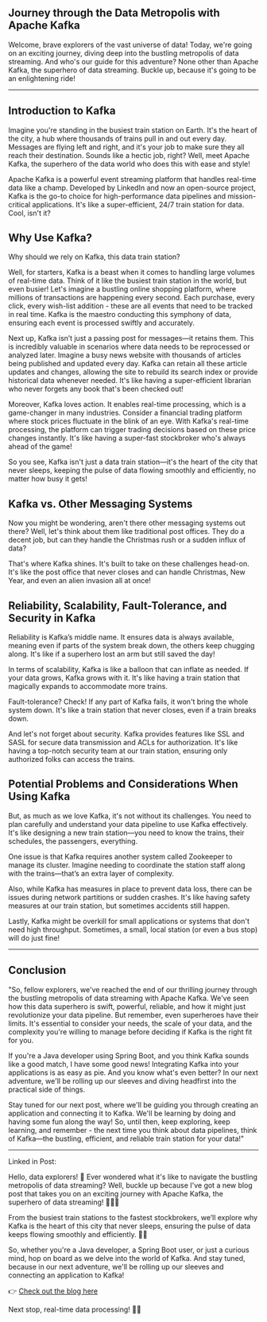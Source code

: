 ## Journey through the Data Metropolis with Apache Kafka

Welcome, brave explorers of the vast universe of data! Today, we're going on an exciting journey, diving deep into the bustling metropolis of data streaming. And who's our guide for this adventure? None other than Apache Kafka, the superhero of data streaming. Buckle up, because it's going to be an enlightening ride!

---

## **Introduction to Kafka**

Imagine you're standing in the busiest train station on Earth. It's the heart of the city, a hub where thousands of trains pull in and out every day. Messages are flying left and right, and it's your job to make sure they all reach their destination. Sounds like a hectic job, right? Well, meet Apache Kafka, the superhero of the data world who does this with ease and style!

Apache Kafka is a powerful event streaming platform that handles real-time data like a champ. Developed by LinkedIn and now an open-source project, Kafka is the go-to choice for high-performance data pipelines and mission-critical applications. It's like a super-efficient, 24/7 train station for data. Cool, isn't it?

## **Why Use Kafka?**

Why should we rely on Kafka, this data train station?

Well, for starters, Kafka is a beast when it comes to handling large volumes of real-time data. Think of it like the busiest train station in the world, but even busier! Let's imagine a bustling online shopping platform, where millions of transactions are happening every second. Each purchase, every click, every wish-list addition - these are all events that need to be tracked in real time. Kafka is the maestro conducting this symphony of data, ensuring each event is processed swiftly and accurately.

Next up, Kafka isn’t just a passing post for messages—it retains them. This is incredibly valuable in scenarios where data needs to be reprocessed or analyzed later. Imagine a busy news website with thousands of articles being published and updated every day. Kafka can retain all these article updates and changes, allowing the site to rebuild its search index or provide historical data whenever needed. It's like having a super-efficient librarian who never forgets any book that's been checked out!

Moreover, Kafka loves action. It enables real-time processing, which is a game-changer in many industries. Consider a financial trading platform where stock prices fluctuate in the blink of an eye. With Kafka's real-time processing, the platform can trigger trading decisions based on these price changes instantly. It's like having a super-fast stockbroker who's always ahead of the game!

So you see, Kafka isn't just a data train station—it's the heart of the city that never sleeps, keeping the pulse of data flowing smoothly and efficiently, no matter how busy it gets!

## **Kafka vs. Other Messaging Systems**

Now you might be wondering, aren't there other messaging systems out there? Well, let's think about them like traditional post offices. They do a decent job, but can they handle the Christmas rush or a sudden influx of data?

That's where Kafka shines. It's built to take on these challenges head-on. It's like the post office that never closes and can handle Christmas, New Year, and even an alien invasion all at once!

## **Reliability, Scalability, Fault-Tolerance, and Security in Kafka**

Reliability is Kafka’s middle name. It ensures data is always available, meaning even if parts of the system break down, the others keep chugging along. It's like if a superhero lost an arm but still saved the day!

In terms of scalability, Kafka is like a balloon that can inflate as needed. If your data grows, Kafka grows with it. It's like having a train station that magically expands to accommodate more trains.

Fault-tolerance? Check! If any part of Kafka fails, it won't bring the whole system down. It's like a train station that never closes, even if a train breaks down.

And let's not forget about security. Kafka provides features like SSL and SASL for secure data transmission and ACLs for authorization. It's like having a top-notch security team at our train station, ensuring only authorized folks can access the trains.

## **Potential Problems and Considerations When Using Kafka**

But, as much as we love Kafka, it's not without its challenges. You need to plan carefully and understand your data pipeline to use Kafka effectively. It's like designing a new train station—you need to know the trains, their schedules, the passengers, everything.

One issue is that Kafka requires another system called Zookeeper to manage its cluster. Imagine needing to coordinate the station staff along with the trains—that’s an extra layer of complexity.

Also, while Kafka has measures in place to prevent data loss, there can be issues during network partitions or sudden crashes. It's like having safety measures at our train station, but sometimes accidents still happen.

Lastly, Kafka might be overkill for small applications or systems that don't need high throughput. Sometimes, a small, local station (or even a bus stop) will do just fine!

---

## **Conclusion**

"So, fellow explorers, we've reached the end of our thrilling journey through the bustling metropolis of data streaming with Apache Kafka. We've seen how this data superhero is swift, powerful, reliable, and how it might just revolutionize your data pipeline. But remember, even superheroes have their limits. It's essential to consider your needs, the scale of your data, and the complexity you're willing to manage before deciding if Kafka is the right fit for you.

If you're a Java developer using Spring Boot, and you think Kafka sounds like a good match, I have some good news! Integrating Kafka into your applications is as easy as pie. And you know what's even better? In our next adventure, we'll be rolling up our sleeves and diving headfirst into the practical side of things.

Stay tuned for our next post, where we'll be guiding you through creating an application and connecting it to Kafka. We'll be learning by doing and having some fun along the way! So, until then, keep exploring, keep learning, and remember - the next time you think about data pipelines, think of Kafka—the bustling, efficient, and reliable train station for your data!"

---

Linked in Post:

Hello, data explorers! 🚀 Ever wondered what it's like to navigate the bustling metropolis of data streaming? Well, buckle up because I've got a new blog post that takes you on an exciting journey with Apache Kafka, the superhero of data streaming! 🦸‍♂️🚄

From the busiest train stations to the fastest stockbrokers, we’ll explore why Kafka is the heart of this city that never sleeps, ensuring the pulse of data keeps flowing smoothly and efficiently. 🌃💾

So, whether you're a Java developer, a Spring Boot user, or just a curious mind, hop on board as we delve into the world of Kafka. And stay tuned, because in our next adventure, we'll be rolling up our sleeves and connecting an application to Kafka!

👉 [Check out the blog here](https://neerazz.medium.com/journey-through-the-data-metropolis-with-superhero-of-data-streaming-kafka-e729777a5646)

Next stop, real-time data processing! 🚄💨